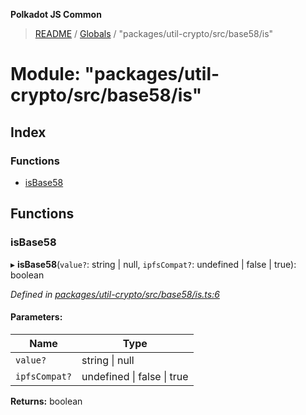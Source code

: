 **Polkadot JS Common**

> [README](../README.md) / [Globals](../globals.md) / "packages/util-crypto/src/base58/is"

# Module: "packages/util-crypto/src/base58/is"

## Index

### Functions

* [isBase58](_packages_util_crypto_src_base58_is_.md#isbase58)

## Functions

### isBase58

▸ **isBase58**(`value?`: string \| null, `ipfsCompat?`: undefined \| false \| true): boolean

*Defined in [packages/util-crypto/src/base58/is.ts:6](https://github.com/polkadot-js/common/blob/aff78c2e/packages/util-crypto/src/base58/is.ts#L6)*

#### Parameters:

Name | Type |
------ | ------ |
`value?` | string \| null |
`ipfsCompat?` | undefined \| false \| true |

**Returns:** boolean
